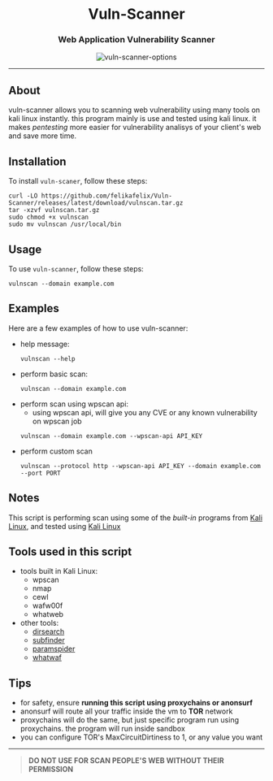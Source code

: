 # <div align="center"> Vuln-Scanner </div>
### <div align="center"> Web Application Vulnerability Scanner </div>

<p align="center">
  <img src="https://github.com/user-attachments/assets/af6763ca-fbb0-43f9-a01c-e78eb3dfa0f8" alt="vuln-scanner-options">
</p>

---

## About

vuln-scanner allows you to scanning web vulnerability using many tools on kali linux instantly. this program mainly is use and tested using kali linux. it makes _pentesting_ more easier for vulnerability analisys of your client's web and save more time.

## Installation
To install `vuln-scaner`, follow these steps:

```
curl -LO https://github.com/felikafelix/Vuln-Scanner/releases/latest/download/vulnscan.tar.gz
tar -xzvf vulnscan.tar.gz
sudo chmod +x vulnscan
sudo mv vulnscan /usr/local/bin
```
## Usage
To use `vuln-scanner`, follow these steps:
```
vulnscan --domain example.com
```
## Examples
Here are a few examples of how to use vuln-scanner:
- help message:
  ```
  vulnscan --help
  ```
- perform basic scan:
  ```
  vulnscan --domain example.com
  ```
- perform scan using wpscan api:
  - using wpscan api, will give you any CVE or any known vulnerability on wpscan job
  ```
  vulnscan --domain example.com --wpscan-api API_KEY
  ```
- perform custom scan
  ```
  vulnscan --protocol http --wpscan-api API_KEY --domain example.com --port PORT
  ```
  
## Notes
This script is performing scan using some of the *built-in* programs from [Kali Linux](https://www.kali.org), and tested using [Kali Linux](https://www.kali.org)

## Tools used in this script
- tools built in Kali Linux:
  - wpscan
  - nmap
  - cewl
  - wafw00f
  - whatweb
- other tools:
  - [dirsearch](https://github.com/maurosoria/dirsearch.git)
  - [subfinder](https://github.com/projectdiscovery/subfinder)
  - [paramspider](https://github.com/devanshbatham/ParamSpider.git)
  - [whatwaf](https://github.com/Ekultek/WhatWaf.git)
 
## Tips
- for safety, ensure **running this script using proxychains or anonsurf**
- anonsurf will route all your traffic inside the vm to __TOR__ network
- proxychains will do the same, but just specific program run using proxychains. the program will run inside sandbox
- you can configure TOR's MaxCircuitDirtiness to 1, or any value you want

---
> **DO NOT USE FOR SCAN PEOPLE'S WEB WITHOUT THEIR PERMISSION**
